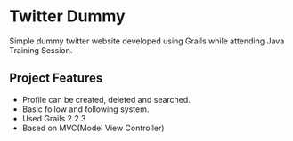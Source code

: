 # Twitter Dummy
Simple dummy twitter website developed using Grails while attending Java Training Session. 

## Project Features
 - Profile can be created, deleted and searched.
 - Basic follow and following system.
 - Used Grails 2.2.3
 - Based on MVC(Model View Controller)



